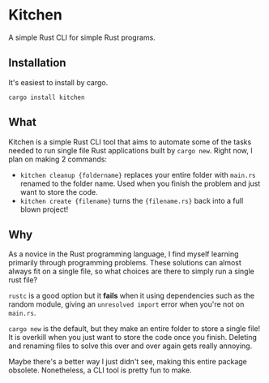 # Kitchen

A simple Rust CLI for simple Rust programs.

## Installation

It's easiest to install by cargo.

`cargo install kitchen`

## What

Kitchen is a simple Rust CLI tool that aims to automate some of the tasks needed to run single file Rust applications built by `cargo new`. Right now, I plan on making 2 commands:

- `kitchen cleanup {foldername}` replaces your entire folder with `main.rs` renamed to the folder name. Used when you finish the problem and just want to store the code. 
- `kitchen create {filename}` turns the `{filename.rs}` back into a full blown project! 

## Why

As a novice in the Rust programming language, I find myself learning primarily through programming problems. These solutions can almost always fit on a single file, so what choices are there to simply run a single rust file? 

`rustc` is a good option but it **fails** when it using dependencies such as the random module, giving an `unresolved import` error when you're not on `main.rs`.

`cargo new` is the default, but they make an entire folder to store a single file! It is overkill when you just want to store the code once you finish. Deleting and renaming files to solve this over and over again gets really annoying.

Maybe there's a better way I just didn't see, making this entire package obsolete. Nonetheless, a CLI tool is pretty fun to make.

